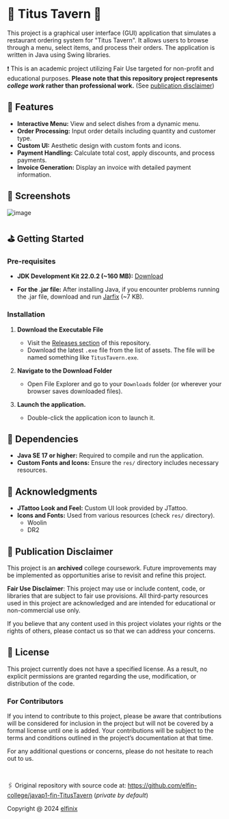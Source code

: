 # 🥘 Titus Tavern 🥘

This project is a graphical user interface (GUI) application that simulates a restaurant ordering system for "Titus Tavern". It allows users to browse through a menu, select items, and process their orders. The application is written in Java using Swing libraries.

❗ This is an academic project utilizing Fair Use targeted for non-profit and educational purposes. **Please note that this repository project represents _college work_ rather than professional work.** (See [publication disclaimer](#-publication-disclaimer))

## 🏁 Features

- **Interactive Menu:** View and select dishes from a dynamic menu.
- **Order Processing:** Input order details including quantity and customer type.
- **Custom UI:** Aesthetic design with custom fonts and icons.
- **Payment Handling:** Calculate total cost, apply discounts, and process payments.
- **Invoice Generation:** Display an invoice with detailed payment information.

## 📸 Screenshots

![image](https://github.com/user-attachments/assets/8a9645a1-ae0c-4198-bd61-c966100be9b1)

## ⛳ Getting Started

### Pre-requisites

- **JDK Development Kit 22.0.2 (~160 MB):** [Download](https://download.oracle.com/java/22/latest/jdk-22_windows-x64_bin.exe)

- **For the .jar file:** After installing Java, if you encounter problems running the .jar file, download and run [Jarfix](https://johann.loefflmann.net/downloads/jarfix.exe) (~7 KB).

### Installation

1. **Download the Executable File**
   - Visit the [Releases section](https://github.com/elfinix/javap1-act-TitusTavern/releases) of this repository.
   - Download the latest `.exe` file from the list of assets. The file will be named something like `TitusTavern.exe`.

2. **Navigate to the Download Folder**
   - Open File Explorer and go to your `Downloads` folder (or wherever your browser saves downloaded files).

3. **Launch the application.**
   - Double-click the application icon to launch it.

## 🔁 Dependencies

- **Java SE 17 or higher:** Required to compile and run the application.
- **Custom Fonts and Icons:** Ensure the `res/` directory includes necessary resources.

## 🙌 Acknowledgments

- **JTattoo Look and Feel:** Custom UI look provided by JTattoo.
- **Icons and Fonts:** Used from various resources (check `res/` directory).
   - Woolin
   - DR2

## 📜 Publication Disclaimer

This project is an **archived** college coursework. Future improvements may be implemented as opportunities arise to revisit and refine this project.

**Fair Use Disclaimer**: This project may use or include content, code, or libraries that are subject to fair use provisions. All third-party resources used in this project are acknowledged and are intended for educational or non-commercial use only.

If you believe that any content used in this project violates your rights or the rights of others, please contact us so that we can address your concerns.

## 🪪 License

This project currently does not have a specified license. As a result, no explicit permissions are granted regarding the use, modification, or distribution of the code.

### For Contributors

If you intend to contribute to this project, please be aware that contributions will be considered for inclusion in the project but will not be covered by a formal license until one is added. Your contributions will be subject to the terms and conditions outlined in the project’s documentation at that time.

For any additional questions or concerns, please do not hesitate to reach out to us.

<br>

🖇️ Original repository with source code at: https://github.com/elfin-college/javap1-fin-TitusTavern (_private by default_)

Copyright @ 2024 [elfinix](https://github.com/elfinix)


